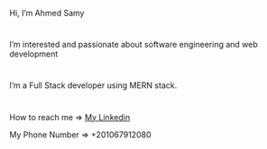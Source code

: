  Hi, I’m Ahmed Samy
#
 I’m interested and passionate about software engineering and web development
#
 I’m a Full Stack developer using MERN stack.
#
 How to reach me 
=> [My Linkedin](https://www.linkedin.com/in/ahmed-samy-767117242/)

My Phone Number => +201067912080
<!---
AhmedSamy16/AhmedSamy16 is a ✨ special ✨ repository because its `README.md` (this file) appears on your GitHub profile.
You can click the Preview link to take a look at your changes.
--->
